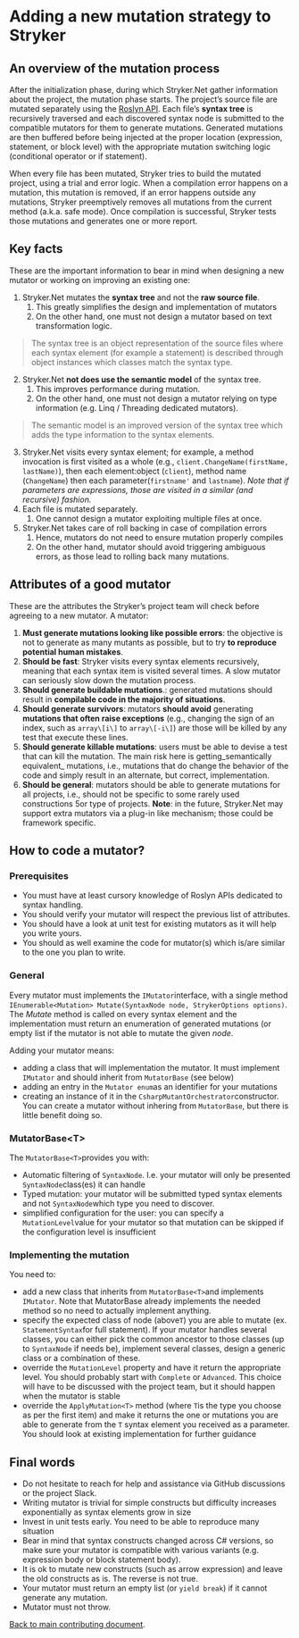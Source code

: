 # Adding a new mutation strategy to Stryker
## An overview of the mutation process
After the initialization phase, during which Stryker.Net gather information about the project, the mutation phase starts. The project’s source file are mutated separately using the [Roslyn API][1]. Each file’s **syntax tree** is recursively traversed and each discovered syntax node is submitted to the compatible mutators for them to generate mutations. Generated mutations are then buffered before being injected at the proper location (expression, statement, or block level) with the appropriate mutation switching logic (conditional operator or if statement).

When every file has been mutated, Stryker tries to build the mutated project, using a trial and error logic. When a compilation error happens on a mutation, this mutation is removed, if an error happens outside any mutations, Stryker preemptively removes all mutations from the current method (a.k.a. safe mode). Once compilation is successful, Stryker tests those mutations and generates one or more report.

## Key facts
These are the important information to bear in mind when designing a new mutator or working on improving an existing one:

1. Stryker.Net mutates the **syntax tree** and not the **raw source file**.
	1. This greatly simplifies the design and implementation of mutators
	2. On the other hand, one must not design a mutator based on text transformation logic.
> The syntax tree is an object representation of the source files where each syntax element (for example a statement) is described through object instances which classes match the syntax type.
> 
2. Stryker.Net **not does use the semantic model** of the syntax tree.
	1. This improves performance during mutation.
	2. On the other hand, one must not design a mutator relying on type information (e.g. Linq / Threading dedicated mutators).
> The semantic model is an improved version of the syntax tree which adds the type information to the syntax elements.
 3. Stryker.Net visits every syntax element; for example, a method invocation is first visited as a whole (e.g., `client.ChangeName(firstName, lastName)`), then  each element:object (`client`), method name (`ChangeName`) then each parameter(`firstname'` and `lastname`). _Note that if parameters are expressions, those are visited in a similar (and recursive) fashion._ 
4. Each file is mutated separately.
	1. One cannot design a mutator exploiting multiple files at once.
5. Stryker.Net takes care of roll backing in case of compilation errors
	1. Hence, mutators do not need to ensure mutation properly compiles
	2. On the other hand, mutator should avoid triggering ambiguous errors, as those lead to rolling back many mutations.

## Attributes of a good mutator
These are the attributes the Stryker’s project team will check before agreeing to a new mutator.
A mutator:

1. **Must generate mutations looking like possible errors**: the objective is not to generate as many mutants as possible, but to try **to reproduce potential human mistakes**.
2. **Should be fast**: Stryker visits every syntax elements recursively, meaning that each syntax item is visited several times. A slow mutator can seriously slow down the mutation process.
3. **Should generate buildable mutations**.: generated mutations should result in **compilable code in the majority of situations**.
4. **Should  generate survivors**: mutators **should avoid** generating **mutations that often raise exceptions** (e.g., changing the sign of an index, such as `array\[i\]` to `array\[-i\]`) are those will be killed by any test that execute these lines.
5. **Should generate killable mutations**: users must be able to devise a test that can kill the mutation. The main risk here is getting_semantically equivalent_ mutations, i.e., mutations that do change the behavior of the code and simply result in an alternate, but correct, implementation.
6. **Should be general**: mutators should be able to generate mutations for all projects, i.e., should not be specific to some rarely used constructions 5or type of projects. **Note**: in the future, Stryker.Net may support extra mutators via a plug-in like mechanism; those could be framework specific.

## How to code a mutator?
### Prerequisites
- You must have at least cursory knowledge of Roslyn APIs dedicated to syntax handling.
- You should verify your mutator will respect the previous list of attributes.
- You should have a look at unit test for existing mutators as it will help you write yours.
- You should as well examine the code for mutator(s) which is/are similar to the one you plan to write.
### General
Every mutator must implements the `IMutator`interface, with a single method `IEnumerable<Mutation> Mutate(SyntaxNode node, StrykerOptions options)`. The _Mutate_ method is called on every syntax element and the implementation must return an enumeration of generated mutations (or empty list if the mutator is not able to mutate the given _node_.

Adding your mutator means:
- adding a class that will implementation the mutator. It must implement `IMutator` and should inherit from `MutatorBase` (see below)
- adding an entry in the `Mutator enum`as an identifier for your mutations
- creating an instance of it in the `CsharpMutantOrchestrator`constructor.
You can create a mutator without inhering from `MutatorBase`, but there is little benefit doing so.

### MutatorBase\<T\>
The `MutatorBase<T>`provides you with:

- Automatic filtering of `SyntaxNode`. I.e. your mutator will only be presented `SyntaxNode`class(es) it can handle
- Typed mutation: your mutator will be submitted typed syntax elements and not `SyntaxNode`which type you need to discover.
- simplified configuration for the user: you can specify a `MutationLevel`value for your mutator so that mutation can be skipped if the configuration level is insufficient

### Implementing the mutation
You need to:

- add a new class that inherits from `MutatorBase<T>`and implements `IMutator`. Note that MutatorBase already implements the needed method so no need to actually implement anything.
- specify the expected class of node (above`T`) you are able to mutate (ex. `StatementSyntax`for full statement). If your mutator handles several classes, you can either pick the common ancestor to those classes (up to `SyntaxNode` if needs be), implement several classes, design a generic class or a combination of these.
- override the `MutationLevel` property and have it return the appropriate level. You should probably start with `Complete` or `Advanced`. This choice will have to be discussed with the project team, but it should happen when the mutator is stable
- override the `ApplyMutation<T>` method (where `T`is the type you choose as per the first item) and make it returns the one or mutations you are able to generate from the `T` syntax element you received as a parameter. You should look at existing implementation for further guidance


## Final words
- Do not hesitate to reach for help and assistance via GitHub discussions or the project Slack.
- Writing mutator is trivial for simple constructs but difficulty increases exponentially as syntax elements grow in size
- Invest in unit tests early. You need to be able to reproduce many situation
- Bear in mind that syntax constructs changed across C# versions, so make sure your mutator is compatible with various variants (e.g. expression body or block statement body). 
- It is ok to mutate new constructs (such as arrow expression) and leave the old constructs as is. The reverse is not true.
- Your mutator must return an empty list (or `yield break`) if it cannot generate any mutation.
- Mutator must not throw.

[Back to main contributing document](CONTRIBUTING.MD).

[1]:	https://docs.microsoft.com/en-us/dotnet/csharp/roslyn-sdk/get-started/syntax-analysis "Get started with syntax analysis"